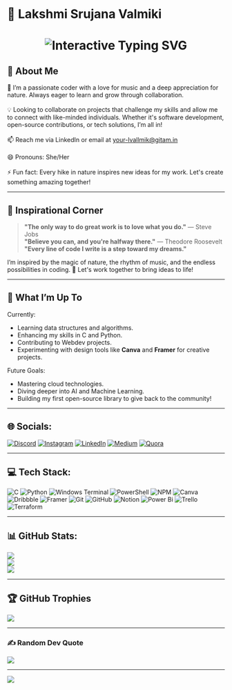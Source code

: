 

# 🌸 Lakshmi Srujana Valmiki

<h1 align="center">
  <img 
    src="https://readme-typing-svg.herokuapp.com/?font=Cookie&size=45&center=true&vCenter=true&width=800&height=90&duration=2000&pause=1200&color=FF69B4&background=00000000&lines=Lakshmi+Srujana;Coding+Enthusiast+🌸;Nature+Lover+and+Innovator+💡"
    alt="Interactive Typing SVG"
    style="max-width: 100%; height: auto;"
  />
</h1>

## 🌟 About Me
🌸 I’m a passionate coder with a love for music and a deep appreciation for nature. Always eager to learn and grow through collaboration.<br><br>💡 Looking to collaborate on projects that challenge my skills and allow me to connect with like-minded individuals. Whether it's software development, open-source contributions, or tech solutions, I’m all in!<br><br>📫 Reach me via LinkedIn or email at your-lvallmik@gitam.in<br><br>😄 Pronouns: She/Her<br><br>⚡ Fun fact: Every hike in nature inspires new ideas for my work. Let's create something amazing together!

---

## 🌌 Inspirational Corner
> **"The only way to do great work is to love what you do."** — Steve Jobs  
> **"Believe you can, and you're halfway there."** — Theodore Roosevelt  
> **"Every line of code I write is a step toward my dreams."**

I’m inspired by the magic of nature, the rhythm of music, and the endless possibilities in coding. 🌱 Let's work together to bring ideas to life!

---

## 🌱 What I’m Up To
Currently:
- Learning data structures and algorithms.
- Enhancing my skills in C and Python.
- Contributing to Webdev projects.
- Experimenting with design tools like **Canva** and **Framer** for creative projects.

Future Goals:
- Mastering cloud technologies.
- Diving deeper into AI and Machine Learning.
- Building my first open-source library to give back to the community!

---

## 🌐 Socials:
[![Discord](https://img.shields.io/badge/Discord-%237289DA.svg?logo=discord&logoColor=white)](https://discord.gg/2) [![Instagram](https://img.shields.io/badge/Instagram-%23E4405F.svg?logo=Instagram&logoColor=white)](https://instagram.com/3) [![LinkedIn](https://img.shields.io/badge/LinkedIn-%230077B5.svg?logo=linkedin&logoColor=white)](https://linkedin.com/in/lakshmi-srujana-valmiki-284a4228b/) [![Medium](https://img.shields.io/badge/Medium-12100E?logo=medium&logoColor=white)](https://medium.com/@4) [![Quora](https://img.shields.io/badge/Quora-%23B92B27.svg?logo=Quora&logoColor=white)](https://quora.com/profile/5)

---

## 💻 Tech Stack:
![C](https://img.shields.io/badge/c-%2300599C.svg?style=flat&logo=c&logoColor=white) ![Python](https://img.shields.io/badge/python-3670A0?style=flat&logo=python&logoColor=ffdd54) ![Windows Terminal](https://img.shields.io/badge/Windows%20Terminal-%234D4D4D.svg?style=flat&logo=windows-terminal&logoColor=white) ![PowerShell](https://img.shields.io/badge/PowerShell-%235391FE.svg?style=flat&logo=powershell&logoColor=white) ![NPM](https://img.shields.io/badge/NPM-%23CB3837.svg?style=flat&logo=npm&logoColor=white) ![Canva](https://img.shields.io/badge/Canva-%2300C4CC.svg?style=flat&logo=Canva&logoColor=white) ![Dribbble](https://img.shields.io/badge/Dribbble-EA4C89?style=flat&logo=dribbble&logoColor=white) ![Framer](https://img.shields.io/badge/Framer-black?style=flat&logo=framer&logoColor=blue) ![Git](https://img.shields.io/badge/git-%23F05033.svg?style=flat&logo=git&logoColor=white) ![GitHub](https://img.shields.io/badge/github-%23121011.svg?style=flat&logo=github&logoColor=white) ![Notion](https://img.shields.io/badge/Notion-%23000000.svg?style=flat&logo=notion&logoColor=white) ![Power Bi](https://img.shields.io/badge/power_bi-F2C811?style=flat&logo=powerbi&logoColor=black) ![Trello](https://img.shields.io/badge/Trello-%23026AA7.svg?style=flat&logo=Trello&logoColor=white) ![Terraform](https://img.shields.io/badge/terraform-%235835CC.svg?style=flat&logo=terraform&logoColor=white)

---

## 📊 GitHub Stats:
![](https://github-readme-stats.vercel.app/api?username=lkshi0406&theme=gotham&hide_border=false&include_all_commits=true&count_private=true)<br/>
![](https://github-readme-streak-stats.herokuapp.com/?user=lkshi0406&theme=gotham&hide_border=false)<br/>
![](https://github-readme-stats.vercel.app/api/top-langs/?username=lkshi0406&theme=gotham&hide_border=false&include_all_commits=true&count_private=true&layout=compact)

---

## 🏆 GitHub Trophies
![](https://github-profile-trophy.vercel.app/?username=lkshi0406&theme=gotham&no-frame=false&no-bg=true&margin-w=4)

---

### ✍️ Random Dev Quote
![](https://quotes-github-readme.vercel.app/api?type=horizontal&theme=dark)

---

[![](https://visitcount.itsvg.in/api?id=lkshi0406&icon=2&color=3)](https://visitcount.itsvg.in)
